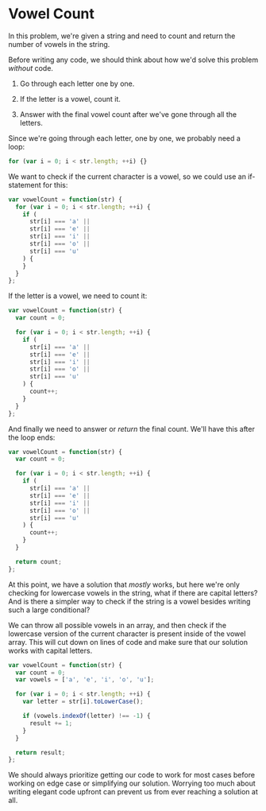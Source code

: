 # Vowel Count

In this problem, we're given a string and need to count and return the number of vowels in the string.

Before writing any code, we should think about how we'd solve this problem _without_ code.

1. Go through each letter one by one.

2. If the letter is a vowel, count it.

3. Answer with the final vowel count after we've gone through all the letters.

Since we're going through each letter, one by one, we probably need a loop:

```js
for (var i = 0; i < str.length; ++i) {}
```

We want to check if the current character is a vowel, so we could use an if-statement for this:

```js
var vowelCount = function(str) {
  for (var i = 0; i < str.length; ++i) {
    if (
      str[i] === 'a' ||
      str[i] === 'e' ||
      str[i] === 'i' ||
      str[i] === 'o' ||
      str[i] === 'u'
    ) {
    }
  }
};
```

If the letter is a vowel, we need to count it:

```js
var vowelCount = function(str) {
  var count = 0;

  for (var i = 0; i < str.length; ++i) {
    if (
      str[i] === 'a' ||
      str[i] === 'e' ||
      str[i] === 'i' ||
      str[i] === 'o' ||
      str[i] === 'u'
    ) {
      count++;
    }
  }
};
```

And finally we need to answer or _return_ the final count. We'll have this after the loop ends:

```js
var vowelCount = function(str) {
  var count = 0;

  for (var i = 0; i < str.length; ++i) {
    if (
      str[i] === 'a' ||
      str[i] === 'e' ||
      str[i] === 'i' ||
      str[i] === 'o' ||
      str[i] === 'u'
    ) {
      count++;
    }
  }

  return count;
};
```

At this point, we have a solution that _mostly_ works, but here we're only checking for lowercase vowels in the string, what if there are capital letters? And is there a simpler way to check if the string is a vowel besides writing such a large conditional?

We can throw all possible vowels in an array, and then check if the lowercase version of the current character is present inside of the vowel array. This will cut down on lines of code and make sure that our solution works with capital letters.

```js
var vowelCount = function(str) {
  var count = 0;
  var vowels = ['a', 'e', 'i', 'o', 'u'];

  for (var i = 0; i < str.length; ++i) {
    var letter = str[i].toLowerCase();

    if (vowels.indexOf(letter) !== -1) {
      result += 1;
    }
  }

  return result;
};
```

We should always prioritize getting our code to work for most cases before working on edge case or simplifying our solution. Worrying too much about writing elegant code upfront can prevent us from ever reaching a solution at all.
